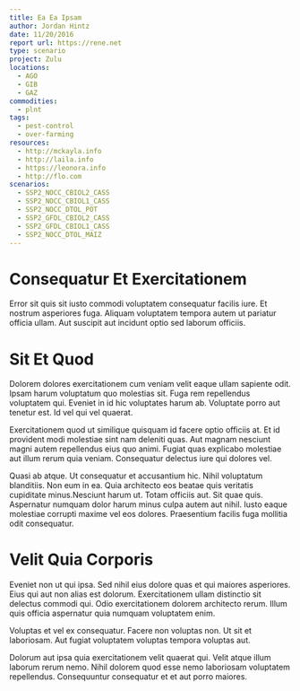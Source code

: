 ```yaml
---
title: Ea Ea Ipsam
author: Jordan Hintz
date: 11/20/2016
report url: https://rene.net
type: scenario
project: Zulu
locations:
  - AGO
  - GIB
  - GAZ
commodities:
  - plnt
tags:
  - pest-control
  - over-farming
resources:
  - http://mckayla.info
  - http://laila.info
  - https://leonora.info
  - http://flo.com
scenarios:
  - SSP2_NOCC_CBIOL2_CASS
  - SSP2_NOCC_CBIOL1_CASS
  - SSP2_NOCC_DTOL_POT
  - SSP2_GFDL_CBIOL2_CASS
  - SSP2_GFDL_CBIOL1_CASS
  - SSP2_NOCC_DTOL_MAIZ
---
```

# Consequatur Et Exercitationem
Error sit quis sit iusto commodi voluptatem consequatur facilis iure. Et nostrum asperiores fuga. Aliquam voluptatem tempora autem ut pariatur officia ullam. Aut suscipit aut incidunt optio sed laborum officiis.

# Sit Et Quod
Dolorem dolores exercitationem cum veniam velit eaque ullam sapiente odit. Ipsam harum voluptatum quo molestias sit. Fuga rem repellendus voluptatem qui. Eveniet in id hic voluptates harum ab. Voluptate porro aut tenetur est. Id vel qui vel quaerat.
 Exercitationem quod ut similique quisquam id facere optio officiis at. Et id provident modi molestiae sint nam deleniti quas. Aut magnam nesciunt magni autem repellendus eius quo animi. Fugiat quas explicabo molestiae aut illum rerum quia veniam. Consequatur delectus iure qui dolores vel.
 Quasi ab atque. Ut consequatur et accusantium hic. Nihil voluptatum blanditiis. Non eum in ea. Quia architecto eos beatae quis veritatis cupiditate minus.Nesciunt harum ut. Totam officiis aut. Sit quae quis. Aspernatur numquam dolor harum minus culpa autem aut nihil. Iusto eaque molestiae corrupti maxime vel eos dolores. Praesentium facilis fuga mollitia odit consequatur.

# Velit Quia Corporis
Eveniet non ut qui ipsa. Sed nihil eius dolore quas et qui maiores asperiores. Eius qui aut non alias est dolorum. Exercitationem ullam distinctio sit delectus commodi qui. Odio exercitationem dolorem architecto rerum. Illum quis officia aspernatur quia numquam voluptatem enim.
 Voluptas et vel ex consequatur. Facere non voluptas non. Ut sit et laboriosam. Aut fugiat voluptatem voluptas tempora voluptas aut.
 Dolorum aut ipsa quia exercitationem velit quaerat qui. Velit atque illum laborum rerum nemo. Nihil dolorem quod esse nemo laboriosam voluptatem repellendus. Consequuntur consequatur et et aut porro maiores.
